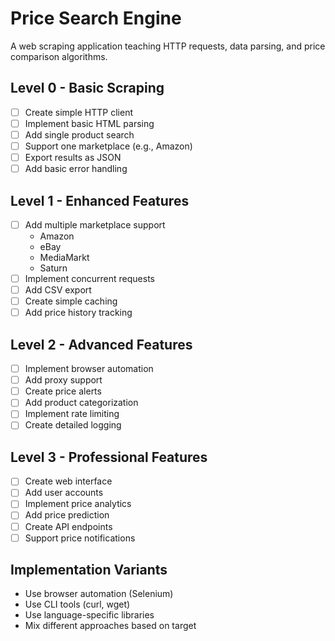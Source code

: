 # Price Search Engine

A web scraping application teaching HTTP requests, data parsing, and price comparison algorithms.

## Level 0 - Basic Scraping
- [ ] Create simple HTTP client
- [ ] Implement basic HTML parsing
- [ ] Add single product search
- [ ] Support one marketplace (e.g., Amazon)
- [ ] Export results as JSON
- [ ] Add basic error handling

## Level 1 - Enhanced Features
- [ ] Add multiple marketplace support
  - Amazon
  - eBay
  - MediaMarkt
  - Saturn
- [ ] Implement concurrent requests
- [ ] Add CSV export
- [ ] Create simple caching
- [ ] Add price history tracking

## Level 2 - Advanced Features
- [ ] Implement browser automation
- [ ] Add proxy support
- [ ] Create price alerts
- [ ] Add product categorization
- [ ] Implement rate limiting
- [ ] Create detailed logging

## Level 3 - Professional Features
- [ ] Create web interface
- [ ] Add user accounts
- [ ] Implement price analytics
- [ ] Add price prediction
- [ ] Create API endpoints
- [ ] Support price notifications

## Implementation Variants
- Use browser automation (Selenium)
- Use CLI tools (curl, wget)
- Use language-specific libraries
- Mix different approaches based on target

